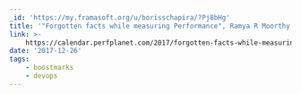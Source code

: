 ```yaml
---
_id: 'https://my.framasoft.org/u/borisschapira/?Pj8bHg'
title: '"Forgotten facts while measuring Performance", Ramya R Moorthy #devops'
link: >-
    https://calendar.perfplanet.com/2017/forgotten-facts-while-measuring-performance/
date: '2017-12-26'
tags:
    - boostmarks
    - devops
---
```


<div class="markdown"><p></p></div>
